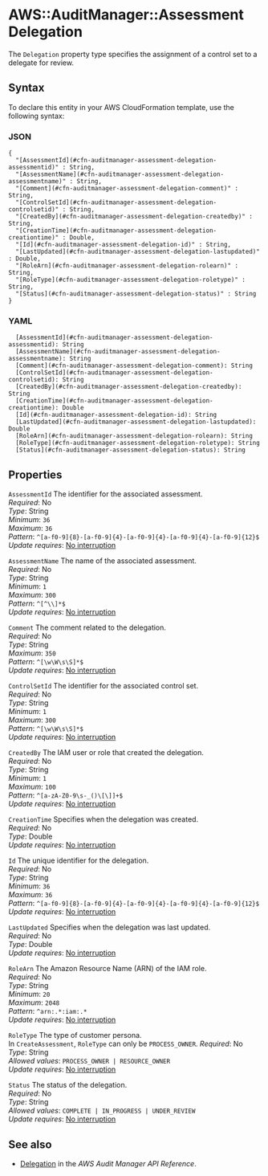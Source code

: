 # AWS::AuditManager::Assessment Delegation<a name="aws-properties-auditmanager-assessment-delegation"></a>

 The `Delegation` property type specifies the assignment of a control set to a delegate for review\. 

## Syntax<a name="aws-properties-auditmanager-assessment-delegation-syntax"></a>

To declare this entity in your AWS CloudFormation template, use the following syntax:

### JSON<a name="aws-properties-auditmanager-assessment-delegation-syntax.json"></a>

```
{
  "[AssessmentId](#cfn-auditmanager-assessment-delegation-assessmentid)" : String,
  "[AssessmentName](#cfn-auditmanager-assessment-delegation-assessmentname)" : String,
  "[Comment](#cfn-auditmanager-assessment-delegation-comment)" : String,
  "[ControlSetId](#cfn-auditmanager-assessment-delegation-controlsetid)" : String,
  "[CreatedBy](#cfn-auditmanager-assessment-delegation-createdby)" : String,
  "[CreationTime](#cfn-auditmanager-assessment-delegation-creationtime)" : Double,
  "[Id](#cfn-auditmanager-assessment-delegation-id)" : String,
  "[LastUpdated](#cfn-auditmanager-assessment-delegation-lastupdated)" : Double,
  "[RoleArn](#cfn-auditmanager-assessment-delegation-rolearn)" : String,
  "[RoleType](#cfn-auditmanager-assessment-delegation-roletype)" : String,
  "[Status](#cfn-auditmanager-assessment-delegation-status)" : String
}
```

### YAML<a name="aws-properties-auditmanager-assessment-delegation-syntax.yaml"></a>

```
  [AssessmentId](#cfn-auditmanager-assessment-delegation-assessmentid): String
  [AssessmentName](#cfn-auditmanager-assessment-delegation-assessmentname): String
  [Comment](#cfn-auditmanager-assessment-delegation-comment): String
  [ControlSetId](#cfn-auditmanager-assessment-delegation-controlsetid): String
  [CreatedBy](#cfn-auditmanager-assessment-delegation-createdby): String
  [CreationTime](#cfn-auditmanager-assessment-delegation-creationtime): Double
  [Id](#cfn-auditmanager-assessment-delegation-id): String
  [LastUpdated](#cfn-auditmanager-assessment-delegation-lastupdated): Double
  [RoleArn](#cfn-auditmanager-assessment-delegation-rolearn): String
  [RoleType](#cfn-auditmanager-assessment-delegation-roletype): String
  [Status](#cfn-auditmanager-assessment-delegation-status): String
```

## Properties<a name="aws-properties-auditmanager-assessment-delegation-properties"></a>

`AssessmentId`  <a name="cfn-auditmanager-assessment-delegation-assessmentid"></a>
 The identifier for the associated assessment\.   
*Required*: No  
*Type*: String  
*Minimum*: `36`  
*Maximum*: `36`  
*Pattern*: `^[a-f0-9]{8}-[a-f0-9]{4}-[a-f0-9]{4}-[a-f0-9]{4}-[a-f0-9]{12}$`  
*Update requires*: [No interruption](https://docs.aws.amazon.com/AWSCloudFormation/latest/UserGuide/using-cfn-updating-stacks-update-behaviors.html#update-no-interrupt)

`AssessmentName`  <a name="cfn-auditmanager-assessment-delegation-assessmentname"></a>
 The name of the associated assessment\.   
*Required*: No  
*Type*: String  
*Minimum*: `1`  
*Maximum*: `300`  
*Pattern*: `^[^\\]*$`  
*Update requires*: [No interruption](https://docs.aws.amazon.com/AWSCloudFormation/latest/UserGuide/using-cfn-updating-stacks-update-behaviors.html#update-no-interrupt)

`Comment`  <a name="cfn-auditmanager-assessment-delegation-comment"></a>
 The comment related to the delegation\.   
*Required*: No  
*Type*: String  
*Maximum*: `350`  
*Pattern*: `^[\w\W\s\S]*$`  
*Update requires*: [No interruption](https://docs.aws.amazon.com/AWSCloudFormation/latest/UserGuide/using-cfn-updating-stacks-update-behaviors.html#update-no-interrupt)

`ControlSetId`  <a name="cfn-auditmanager-assessment-delegation-controlsetid"></a>
 The identifier for the associated control set\.   
*Required*: No  
*Type*: String  
*Minimum*: `1`  
*Maximum*: `300`  
*Pattern*: `^[\w\W\s\S]*$`  
*Update requires*: [No interruption](https://docs.aws.amazon.com/AWSCloudFormation/latest/UserGuide/using-cfn-updating-stacks-update-behaviors.html#update-no-interrupt)

`CreatedBy`  <a name="cfn-auditmanager-assessment-delegation-createdby"></a>
 The IAM user or role that created the delegation\.   
*Required*: No  
*Type*: String  
*Minimum*: `1`  
*Maximum*: `100`  
*Pattern*: `^[a-zA-Z0-9\s-_()\[\]]+$`  
*Update requires*: [No interruption](https://docs.aws.amazon.com/AWSCloudFormation/latest/UserGuide/using-cfn-updating-stacks-update-behaviors.html#update-no-interrupt)

`CreationTime`  <a name="cfn-auditmanager-assessment-delegation-creationtime"></a>
 Specifies when the delegation was created\.   
*Required*: No  
*Type*: Double  
*Update requires*: [No interruption](https://docs.aws.amazon.com/AWSCloudFormation/latest/UserGuide/using-cfn-updating-stacks-update-behaviors.html#update-no-interrupt)

`Id`  <a name="cfn-auditmanager-assessment-delegation-id"></a>
 The unique identifier for the delegation\.   
*Required*: No  
*Type*: String  
*Minimum*: `36`  
*Maximum*: `36`  
*Pattern*: `^[a-f0-9]{8}-[a-f0-9]{4}-[a-f0-9]{4}-[a-f0-9]{4}-[a-f0-9]{12}$`  
*Update requires*: [No interruption](https://docs.aws.amazon.com/AWSCloudFormation/latest/UserGuide/using-cfn-updating-stacks-update-behaviors.html#update-no-interrupt)

`LastUpdated`  <a name="cfn-auditmanager-assessment-delegation-lastupdated"></a>
 Specifies when the delegation was last updated\.   
*Required*: No  
*Type*: Double  
*Update requires*: [No interruption](https://docs.aws.amazon.com/AWSCloudFormation/latest/UserGuide/using-cfn-updating-stacks-update-behaviors.html#update-no-interrupt)

`RoleArn`  <a name="cfn-auditmanager-assessment-delegation-rolearn"></a>
 The Amazon Resource Name \(ARN\) of the IAM role\.   
*Required*: No  
*Type*: String  
*Minimum*: `20`  
*Maximum*: `2048`  
*Pattern*: `^arn:.*:iam:.*`  
*Update requires*: [No interruption](https://docs.aws.amazon.com/AWSCloudFormation/latest/UserGuide/using-cfn-updating-stacks-update-behaviors.html#update-no-interrupt)

`RoleType`  <a name="cfn-auditmanager-assessment-delegation-roletype"></a>
 The type of customer persona\.   
In `CreateAssessment`, `RoleType` can only be `PROCESS_OWNER`\. 
*Required*: No  
*Type*: String  
*Allowed values*: `PROCESS_OWNER | RESOURCE_OWNER`  
*Update requires*: [No interruption](https://docs.aws.amazon.com/AWSCloudFormation/latest/UserGuide/using-cfn-updating-stacks-update-behaviors.html#update-no-interrupt)

`Status`  <a name="cfn-auditmanager-assessment-delegation-status"></a>
 The status of the delegation\.   
*Required*: No  
*Type*: String  
*Allowed values*: `COMPLETE | IN_PROGRESS | UNDER_REVIEW`  
*Update requires*: [No interruption](https://docs.aws.amazon.com/AWSCloudFormation/latest/UserGuide/using-cfn-updating-stacks-update-behaviors.html#update-no-interrupt)

## See also<a name="aws-properties-auditmanager-assessment-delegation--seealso"></a>
+ [Delegation](https://docs.aws.amazon.com/audit-manager/latest/APIReference/API_Delegation.html) in the *AWS Audit Manager API Reference*\.

